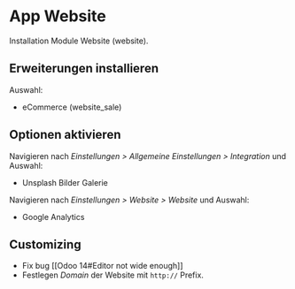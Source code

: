 # App Website
Installation Module Website (website).

## Erweiterungen installieren
Auswahl:
* eCommerce (website_sale)

## Optionen aktivieren
Navigieren nach *Einstellungen > Allgemeine Einstellungen > Integration* und Auswahl:
* Unsplash Bilder Galerie

Navigieren nach *Einstellungen > Website > Website* und Auswahl:
* Google Analytics

## Customizing

* Fix bug [[Odoo 14#Editor not wide enough]]
* Festlegen *Domain* der Website mit `http://` Prefix.
